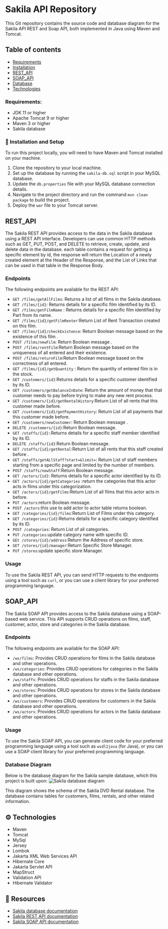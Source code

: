 # Sakila API Repository
This Git repository contains the source code and database diagram for the Sakila API REST and Soap API, both implemented in Java using Maven and Tomcat.

##  Table of contents
* [Requirements](#Requirements)
* [Installation](#Installation)
* [REST_API](#REST_API)
* [SOAP_API](#SOAP_API)
* [Database](#database)
* [Technologies](#technologies)

### Requirements:
- JDK 11 or higher
- Apache Tomcat 9 or higher
- Maven 3 or higher
- Sakila database

### 🔧 Installation and Setup

To run this project locally, you will need to have Maven and Tomcat installed on your machine.

1. Clone the repository to your local machine.
2. Set up the database by running the `sakila-db.sql` script in your MySQL database.
3. Update the `db.properties` file with your MySQL database connection details.
4. Navigate to the project directory and run the command `mvn clean package` to build the project.
5. Deploy the `war` file to your Tomcat server.


## REST_API

The Sakila REST API provides access to the data in the Sakila database using a REST API interface. Developers can use common HTTP methods such as GET, PUT, POST, and DELETE to retrieve, create, update, and delete data in the database.
each table contains a request for getting a specific element by id, the response will return the Location of a newly created element at the Header of the Response, and the List of Links that can be used in that table in the Response Body.
### Endpoints
The following endpoints are available for the REST API:
- `GET /films/getAllFilms`: Returns a list of all films in the Sakila database.
- `GET /films/{id}`:  Returns details for a specific film identified by its ID.
- `GET /films/getFilmName` :  Returns details for a specific film identified by Part from its name.
- `GET /films/{id}/getFilmRenter`:Return List of Rent Transaction created on this film.
- `GET /films/{id}/checkExistence`: Return Boolean message based on the existence of this film .
- `POST /films/newFilm`:  Return Boolean message .
- `POST /films/rentFilm`:Return Boolean message based on the uniqueness of all entered and their existence.
- `POST /films/returnFilm`:Return Boolean message based on the correctness of all entered.
- `GET /films/{id}/getQuantity` : Return the quantity of entered film is in the stock.
- `GET /customers/{id}`:Returns details for a specific customer identified by its ID.
- `GET /customers/getBalanceInDate`: Return the amount of money that that customer needs to pay before trying to make any new rent process.
- `GET /customers/{id}/getRentalHistory`:Return List of all rents that this customer  made before.
- `GET /customers/{id}/getPaymentHistory`: Return List of all payments that this customer  made before.
- `GET /customers/newCustomer`: Return Boolean message .
- `DELETE /customers/{id}`:Return  Boolean message.
- `GET /staffs/{id}:`Returns details for a specific staff member identified by its ID.
- `DELETE /staffs/{id}`:Return  Boolean message.
- `GET /staffs/{id}/getRental`:Return List of all rents that this staff created before .
- `GET /staffs/getALlStaff?start=&limit=`: Return List of staff members starting from a specific page and limited by the number of members.
- `POST /staffs/newStaff`:Return  Boolean message.
- `GET /actors/{id}`: Returns details for a specific actor identified by its ID.
- `GET /actors/{id}/getCategories` :return the categories that this actor acts in films under this categorization.
- `GET /actors/{id}/getFilms`:Return List of all films  that this actor acts in before.
- `PUT /actors`:return Boolean message.
- `POST /actors`:this use to add actor to actor table returns boolean.
- `GET /categories/{id}/films`:Return List of Films under this category.
- `GET /categories/{id}`:Returns details for a specific category identified by its ID.
- `POST /categories`: Return List of all categories.
- `PUT /categories`:update category name with specific ID.
- `GEt /stores/{id}/address`:Return the Address of specific store.
- `GET /stores/{id}/manager`:Return Specific Store Manager.
- `PUT /stores`:update specific store Manager.
### Usage
To use the Sakila REST API, you can send HTTP requests to the endpoints using a tool such as `curl`, or you can use a client library for your preferred programming language.

## SOAP_API

The Sakila SOAP API provides access to the Sakila database using a SOAP-based web service. This API supports CRUD operations on films, staff, customer, actor, store and categories in the Sakila database.

### Endpoints

The following endpoints are available for the SOAP API:
- `/ws/films`: Provides CRUD operations for films in the Sakila database and other operations.
- `/ws/categories`: Provides CRUD operations for categories in the Sakila database and other operations.
- `/ws/staffs`: Provides CRUD operations for staffs in the Sakila database and other operations.
- `/ws/stores`: Provides CRUD operations for stores in the Sakila database and other operations.
- `/ws/customers`: Provides CRUD operations for customers in the Sakila database and other operations.
- `/ws/actors`: Provides CRUD operations for actors in the Sakila database and other operations.
### Usage
To use the Sakila SOAP API, you can generate client code for your preferred programming language using a tool such as `wsdl2java` (for Java), or you can use a SOAP client library for your preferred programming language.

### Database Diagram
Below is the database diagram for the Sakila sample database, which this project is built upon:
![Sakila database diagram](https://drive.google.com/uc?id=1n2PXMFmjFlleXRTx6GKl1ijwBsgQ5vqY)

This diagram shows the schema of the Sakila DVD Rental database. The database contains tables for customers, films, rentals, and other related information.
## ⚙ Technologies
* Maven
* Tomcat
* MySql
* Jersey
* Lombok
* Jakarta XML Web Services API
* Hibernate Core
* Jakarta Servlet API
* MapStruct
* Validation API
* Hibernate Validator

## 📖 Resources

- [Sakila database documentation](https://dev.mysql.com/doc/sakila/en/)
- [Sakila REST API documentation](https://documenter.getpostman.com/view/26734941/2s93Y3tfXU)
- [Sakila SOAP API documentation](https://documenter.getpostman.com/view/26734941/2s93Y2TN25)

